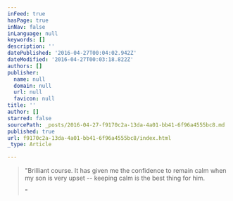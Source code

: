 ```yaml
---
inFeed: true
hasPage: true
inNav: false
inLanguage: null
keywords: []
description: ''
datePublished: '2016-04-27T00:04:02.942Z'
dateModified: '2016-04-27T00:03:18.822Z'
authors: []
publisher:
  name: null
  domain: null
  url: null
  favicon: null
title: ''
author: []
starred: false
sourcePath: _posts/2016-04-27-f9170c2a-13da-4a01-bb41-6f96a4555bc8.md
published: true
url: f9170c2a-13da-4a01-bb41-6f96a4555bc8/index.html
_type: Article

---
```

> "Brilliant course. It has given me the confidence to remain calm when my son is very upset -- keeping calm is the best thing for him.
> 
> "